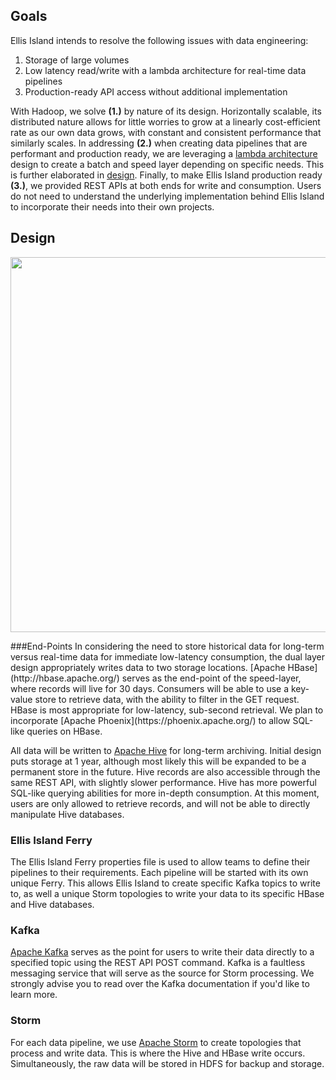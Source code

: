 ## Goals
Ellis Island intends to resolve the following issues with data engineering:

1.  Storage of large volumes
2.  Low latency read/write with a lambda architecture for real-time data pipelines
3.  Production-ready API access without additional implementation

With Hadoop, we solve **(1.)** by nature of its design.  Horizontally scalable, its distributed nature allows for little worries to grow at a linearly cost-efficient rate as our own data grows, with constant and consistent performance that similarly scales.  In addressing **(2.)** when creating data pipelines that are performant and production ready, we are leveraging a [lambda architecture](http://lambda-architecture.net/) design to create a batch and speed layer depending on specific needs.  This is further elaborated in [design](##Design).  Finally, to make Ellis Island production ready **(3.)**, we provided REST APIs at both ends for write and consumption.  Users do not need to understand the underlying implementation behind Ellis Island to incorporate their needs into their own projects.

## Design
<p align="center"><img src=http://i.imgur.com/tzAFJ6i.png height="600"></p>
###End-Points
In considering the need to store historical data for long-term versus real-time data for immediate low-latency consumption, the dual layer design appropriately writes data to two storage locations.  [Apache HBase](http://hbase.apache.org/) serves as the end-point of the speed-layer, where records will live for 30 days.  Consumers will be able to use a key-value store to retrieve data, with the ability to filter in the GET request.  HBase is most appropriate for low-latency, sub-second retrieval.  We plan to incorporate [Apache Phoenix](https://phoenix.apache.org/) to allow SQL-like queries on HBase.

All data will be written to [Apache Hive](https://hive.apache.org/) for long-term archiving.  Initial design puts storage at 1 year, although most likely this will be expanded to be a permanent store in the future.  Hive records are also accessible through the same REST API, with slightly slower performance.  Hive has more powerful SQL-like querying abilities for more in-depth consumption.  At this moment, users are only allowed to retrieve records, and will not be able to directly manipulate Hive databases.

### Ellis Island Ferry
The Ellis Island Ferry properties file is used to allow teams to define their pipelines to their requirements.  Each pipeline will be started with its own unique Ferry.  This allows Ellis Island to create specific Kafka topics to write to, as well a unique Storm topologies to write your data to its specific HBase and Hive databases.

### Kafka
[Apache Kafka](http://kafka.apache.org/) serves as the point for users to write their data directly to a specified topic using the REST API POST command.  Kafka is a faultless messaging service that will serve as the source for Storm processing.  We strongly advise you to read over the Kafka documentation if you'd like to learn more.

### Storm
For each data pipeline, we use [Apache Storm](https://storm.apache.org/) to create topologies that process and write data.  This is where the Hive and HBase write occurs.  Simultaneously, the raw data will be stored in HDFS for backup and storage.  